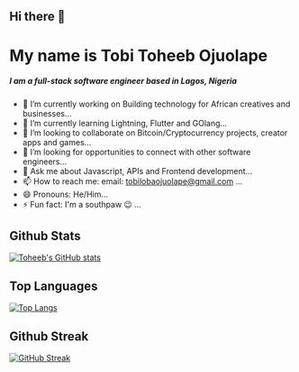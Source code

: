 ## Hi there 👋

# My name is Tobi Toheeb Ojuolape

##### I am a full-stack software engineer based in Lagos, Nigeria


- 🔭 I’m currently working on Building technology for African creatives and businesses...
- 🌱 I’m currently learning Lightning, Flutter and GOlang...
- 👯 I’m looking to collaborate on Bitcoin/Cryptocurrency projects, creator apps and games...
- 🤔 I’m looking for opportunities to connect with other software engineers...
- 💬 Ask me about Javascript, APIs and Frontend development...
- 📫 How to reach me: email: tobilobaojuolape@gmail.com ...
- 😄 Pronouns: He/Him...
- ⚡ Fun fact: I'm a southpaw 😉 ...



## Github Stats 
[![Toheeb's GitHub stats](https://github-readme-stats.vercel.app/api?username=Toheeb-Ojuolape&theme=dark&show_icons=true)](https://github.com/anuraghazra/github-readme-stats)

## Top Languages 
[![Top Langs](https://github-readme-stats.vercel.app/api/top-langs/?username=Toheeb-Ojuolape&layout=compact&theme=dark&show_icons=true)](https://github.com/anuraghazra/github-readme-stats)

## Github Streak
[![GitHub Streak](https://github-readme-streak-stats.herokuapp.com?user=Toheeb-Ojuolape&theme=dark&hide_border=true)](https://git.io/streak-stats)
